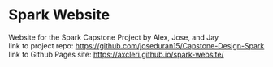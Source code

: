 # Spark Website

Website for the Spark Capstone Project by Alex, Jose, and Jay<br>
link to project repo: https://github.com/joseduran15/Capstone-Design-Spark<br>
link to Github Pages site: https://axcleri.github.io/spark-website/

